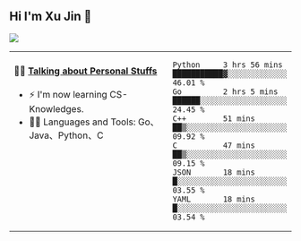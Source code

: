 
## Hi I'm Xu Jin 👋
![](https://komarev.com/ghpvc/?username=jiayouxujin&color=brightgreen&label=PROFILE+VIEWS)



<table align="center">
<tr>
<td valign="top" width="60%">

#### 🏋️‍♀️ <a href="https://github.com/jiayouxujin" target="_blank">Talking about Personal Stuffs</a>
<!-- recent_releases starts -->

- ⚡  I'm now learning CS-Knowledges.  
- 🏊‍♂️ Languages and Tools: Go、Java、Python、C
<!-- recent_releases ends -->
</td>
<td>
 
<!--START_SECTION:waka-->

```text
Python     3 hrs 56 mins   ███████████▓░░░░░░░░░░░░░   46.01 %
Go         2 hrs 5 mins    ██████░░░░░░░░░░░░░░░░░░░   24.45 %
C++        51 mins         ██▒░░░░░░░░░░░░░░░░░░░░░░   09.92 %
C          47 mins         ██▒░░░░░░░░░░░░░░░░░░░░░░   09.15 %
JSON       18 mins         █░░░░░░░░░░░░░░░░░░░░░░░░   03.55 %
YAML       18 mins         █░░░░░░░░░░░░░░░░░░░░░░░░   03.54 %
```

<!--END_SECTION:waka-->
 
</td>
</tr>
</table>





